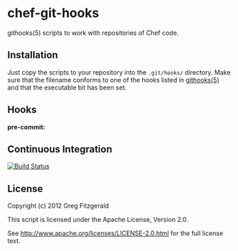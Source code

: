 chef-git-hooks
================

githooks(5) scripts to work with repositories of Chef code.


Installation
------------

Just copy the scripts to your repository into the ``.git/hooks/`` directory.
Make sure that the filename conforms to one of the hooks listed in
[githooks(5)](http://git-scm.com/docs/githooks) and that the executable bit
has been set.


Hooks
-----
**pre-commit:**


Continuous Integration
----------------------

[![Build Status](https://secure.travis-ci.org/gregf/chef-git-hooks.png)](http://travis-ci.org/gregf/chef-git-hooks)


License
-------
Copyright (c) 2012 Greg Fitzgerald

This script is licensed under the Apache License, Version 2.0.

See http://www.apache.org/licenses/LICENSE-2.0.html for the full license text.
